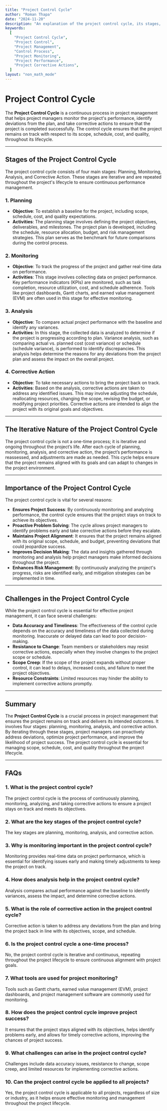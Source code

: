```yaml
---
title: "Project Control Cycle"
author: "Roman Thapa"
date: "2024-11-20"
description: "An explanation of the project control cycle, its stages, and how it helps in ensuring that a project stays on track throughout its lifecycle."
keywords:
  [
    "Project Control Cycle",
    "Project Control",
    "Project Management",
    "Control Process",
    "Project Monitoring",
    "Project Performance",
    "Project Corrective Actions",
  ]
layout: "non_math_mode"
---
```


# Project Control Cycle

The **Project Control Cycle** is a continuous process in project management that helps project managers monitor the project's performance, identify deviations from the plan, and take corrective actions to ensure that the project is completed successfully. The control cycle ensures that the project remains on track with respect to its scope, schedule, cost, and quality, throughout its lifecycle.

---

## Stages of the Project Control Cycle

The project control cycle consists of four main stages: Planning, Monitoring, Analysis, and Corrective Action. These stages are iterative and are repeated throughout the project's lifecycle to ensure continuous performance management.

### 1. **Planning**

- **Objective**: To establish a baseline for the project, including scope, schedule, cost, and quality expectations.
- **Activities**: The planning stage involves defining the project objectives, deliverables, and milestones. The project plan is developed, including the schedule, resource allocation, budget, and risk management strategies. This plan serves as the benchmark for future comparisons during the control process.

### 2. **Monitoring**

- **Objective**: To track the progress of the project and gather real-time data on performance.
- **Activities**: This stage involves collecting data on project performance. Key performance indicators (KPIs) are monitored, such as task completion, resource utilization, cost, and schedule adherence. Tools like project dashboards, Gantt charts, and earned value management (EVM) are often used in this stage for effective monitoring.

### 3. **Analysis**

- **Objective**: To compare actual project performance with the baseline and identify any variances.
- **Activities**: In this stage, the collected data is analyzed to determine if the project is progressing according to plan. Variance analysis, such as comparing actual vs. planned cost (cost variance) or schedule (schedule variance), is performed to identify discrepancies. This analysis helps determine the reasons for any deviations from the project plan and assess the impact on the overall project.

### 4. **Corrective Action**

- **Objective**: To take necessary actions to bring the project back on track.
- **Activities**: Based on the analysis, corrective actions are taken to address any identified issues. This may involve adjusting the schedule, reallocating resources, changing the scope, revising the budget, or modifying project priorities. Corrective actions are intended to align the project with its original goals and objectives.

---

## The Iterative Nature of the Project Control Cycle

The project control cycle is not a one-time process; it is iterative and ongoing throughout the project’s life. After each cycle of planning, monitoring, analysis, and corrective action, the project’s performance is reassessed, and adjustments are made as needed. This cycle helps ensure that the project remains aligned with its goals and can adapt to changes in the project environment.

---

## Importance of the Project Control Cycle

The project control cycle is vital for several reasons:

- **Ensures Project Success**: By continuously monitoring and analyzing performance, the control cycle ensures that the project stays on track to achieve its objectives.
- **Proactive Problem Solving**: The cycle allows project managers to identify problems early and take corrective actions before they escalate.
- **Maintains Project Alignment**: It ensures that the project remains aligned with its original scope, schedule, and budget, preventing deviations that could jeopardize success.
- **Improves Decision Making**: The data and insights gathered through monitoring and analysis help project managers make informed decisions throughout the project.
- **Enhances Risk Management**: By continuously analyzing the project's progress, risks are identified early, and mitigation strategies can be implemented in time.

---

## Challenges in the Project Control Cycle

While the project control cycle is essential for effective project management, it can face several challenges:

- **Data Accuracy and Timeliness**: The effectiveness of the control cycle depends on the accuracy and timeliness of the data collected during monitoring. Inaccurate or delayed data can lead to poor decision-making.
- **Resistance to Change**: Team members or stakeholders may resist corrective actions, especially when they involve changes to the project scope or schedule.
- **Scope Creep**: If the scope of the project expands without proper control, it can lead to delays, increased costs, and failure to meet the project objectives.
- **Resource Constraints**: Limited resources may hinder the ability to implement corrective actions promptly.

---

## Summary

The **Project Control Cycle** is a crucial process in project management that ensures the project remains on track and delivers its intended outcomes. It involves four stages: planning, monitoring, analysis, and corrective action. By iterating through these stages, project managers can proactively address deviations, optimize project performance, and improve the likelihood of project success. The project control cycle is essential for managing scope, schedule, cost, and quality throughout the project lifecycle.

---

## FAQs

### 1. What is the project control cycle?

The project control cycle is the process of continuously planning, monitoring, analyzing, and taking corrective actions to ensure a project stays on track and meets its objectives.

### 2. What are the key stages of the project control cycle?

The key stages are planning, monitoring, analysis, and corrective action.

### 3. Why is monitoring important in the project control cycle?

Monitoring provides real-time data on project performance, which is essential for identifying issues early and making timely adjustments to keep the project on track.

### 4. How does analysis help in the project control cycle?

Analysis compares actual performance against the baseline to identify variances, assess the impact, and determine corrective actions.

### 5. What is the role of corrective action in the project control cycle?

Corrective action is taken to address any deviations from the plan and bring the project back in line with its objectives, scope, and schedule.

### 6. Is the project control cycle a one-time process?

No, the project control cycle is iterative and continuous, repeating throughout the project lifecycle to ensure continuous alignment with project goals.

### 7. What tools are used for project monitoring?

Tools such as Gantt charts, earned value management (EVM), project dashboards, and project management software are commonly used for monitoring.

### 8. How does the project control cycle improve project success?

It ensures that the project stays aligned with its objectives, helps identify problems early, and allows for timely corrective actions, improving the chances of project success.

### 9. What challenges can arise in the project control cycle?

Challenges include data accuracy issues, resistance to change, scope creep, and limited resources for implementing corrective actions.

### 10. Can the project control cycle be applied to all projects?

Yes, the project control cycle is applicable to all projects, regardless of size or industry, as it helps ensure effective monitoring and management throughout the project lifecycle.
